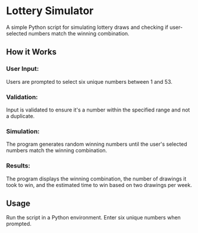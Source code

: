 <h1>Lottery Simulator</h1>
A simple Python script for simulating lottery draws and checking if user-selected numbers match the winning combination.

<h2>How it Works</h2>

<h3>User Input:</h3>

Users are prompted to select six unique numbers between 1 and 53.
<h3>Validation:</h3>

Input is validated to ensure it's a number within the specified range and not a duplicate.
<h3>Simulation:</h3>

The program generates random winning numbers until the user's selected numbers match the winning combination.
<h3>Results:</h3>  

The program displays the winning combination, the number of drawings it took to win, and the estimated time to win based on two drawings per week.
<h2>Usage</h2>
Run the script in a Python environment.
Enter six unique numbers when prompted.
